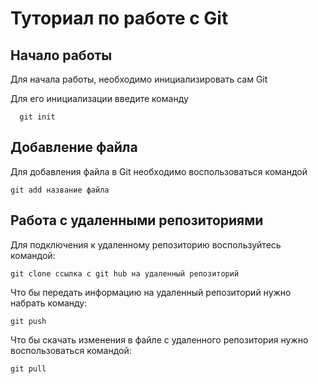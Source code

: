 # Туториал по работе с Git

## Начало работы

Для начала работы, необходимо инициализировать сам Git

Для его инициализации введите команду 

```
  git init
```

## Добавление файла

Для добавления файла в Git необходимо воспользоваться командой 

```
git add название файла
```

## Работа с удаленными репозиториями

Для подключения к удаленному репозиторию воспользуйтесь командой:

```
git clone ссылка с git hub на удаленный репозиторий
```

Что бы передать информацию на удаленный репозиторий нужно набрать команду:

```
git push
```

Что бы скачать изменения в файле с удаленного репозитория нужно воспользоваться командой:

```
git pull
```